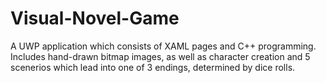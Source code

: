# Visual-Novel-Game
A UWP application which consists of XAML pages and C++ programming. Includes hand-drawn bitmap images, as well as character creation and 5 scenerios which lead into one of 3 endings, determined by dice rolls.
